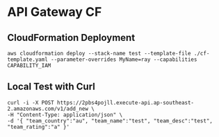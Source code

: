 # API Gateway CF

## CloudFormation Deployment
```
aws cloudformation deploy --stack-name test --template-file ./cf-template.yaml --parameter-overrides MyName=ray --capabilities CAPABILITY_IAM
```

## Local Test with Curl
```
curl -i -X POST https://2pbs4pojll.execute-api.ap-southeast-2.amazonaws.com/v1/add_new \
-H "Content-Type: application/json" \
-d '{ "team_country":"au", "team_name":"test", "team_desc":"test", "team_rating":"a" }'
```

